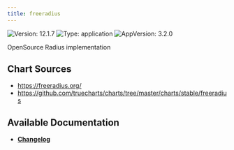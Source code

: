 ```yaml
---
title: freeradius
---
```


![Version: 12.1.7](https://img.shields.io/badge/Version-12.1.7-informational?style=flat-square) ![Type: application](https://img.shields.io/badge/Type-application-informational?style=flat-square) ![AppVersion: 3.2.0](https://img.shields.io/badge/AppVersion-3.2.0-informational?style=flat-square)

OpenSource Radius implementation

## Chart Sources

- https://freeradius.org/
- https://github.com/truecharts/charts/tree/master/charts/stable/freeradius

## Available Documentation

- [**Changelog**](./CHANGELOG.md)
